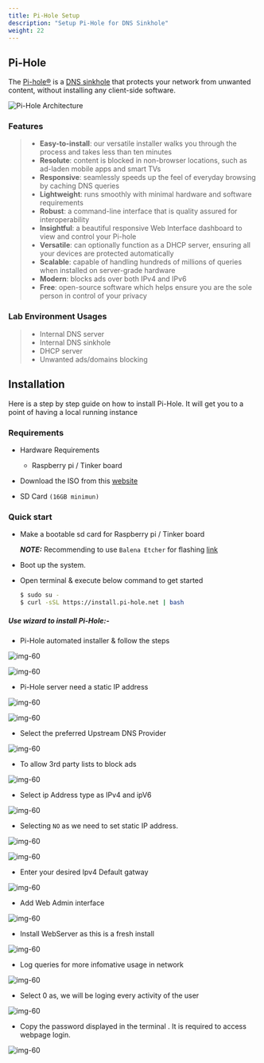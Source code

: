 ```yaml
---
title: Pi-Hole Setup
description: "Setup Pi-Hole for DNS Sinkhole"
weight: 22
---
```


## Pi-Hole

The [Pi-hole®][] is a [DNS sinkhole][] that protects your network from
unwanted content, without installing any client-side software.

![Pi-Hole Architecture][architecture]


### Features

> -   **Easy-to-install**: our versatile installer walks you through the
>     process and takes less than ten minutes
> -   **Resolute**: content is blocked in non-browser locations, such as
>     ad-laden mobile apps and smart TVs
> -   **Responsive**: seamlessly speeds up the feel of everyday browsing
>     by caching DNS queries
> -   **Lightweight**: runs smoothly with minimal hardware and software
>     requirements
> -   **Robust**: a command-line interface that is quality assured for
>     interoperability
> -   **Insightful**: a beautiful responsive Web Interface dashboard to
>     view and control your Pi-hole
> -   **Versatile**: can optionally function as a DHCP server, ensuring
>     all your devices are protected automatically
> -   **Scalable**: capable of handling hundreds of millions of queries
>     when installed on server-grade hardware
> -   **Modern**: blocks ads over both IPv4 and IPv6
> -   **Free**: open-source software which helps ensure you are the sole
>     person in control of your privacy

### Lab Environment Usages

> - Internal DNS server
> - Internal DNS sinkhole
> - DHCP server
> - Unwanted ads/domains blocking


## Installation

Here is a step by step guide on how to install Pi-Hole. It will get you
to a point of having a local running instance

### Requirements


- Hardware Requirements
  - Raspberry pi / Tinker board

- Download the ISO from this [website][]
- SD Card `(16GB minimun)`


### Quick start


-   Make a bootable sd card for Raspberry pi / Tinker board

    **_NOTE:_**  Recommending to use `Balena Etcher` for flashing [link][]

- Boot up the system. 
- Open terminal & execute below command to get started

  ``` bash
  $ sudo su -
  $ curl -sSL https://install.pi-hole.net | bash
  ```

##### Use wizard to install Pi-Hole:-

-   Pi-Hole automated installer & follow the steps

  ![img-60][0]
    
  ![img-60][1]

-   Pi-Hole server need a static IP address

  ![img-60][2]
    
  ![img-60][3]

-   Select the preferred Upstream DNS Provider

  ![img-60][4]

-   To allow 3rd party lists to block ads

  ![img-60][5]

-   Select ip Address type as IPv4 and ipV6

  ![img-60][6]

-   Selecting `NO` as we need to set static IP address.

  ![img-60][7]
     
  ![img-60][8]

-   Enter your desired Ipv4 Default gatway

  ![img-60][9]

-   Add Web Admin interface

  ![img-60][10]

-   Install WebServer as this is a fresh install

  ![img-60][11]

-   Log queries for more infomative usage in network

  ![img-60][12]

-   Select 0 as, we will be loging every activity of the user

  ![img-60][13]

-   Copy the password displayed in the terminal . It is required to access webpage login.

  ![img-60][14]

[website]: https://dlcdnets.asus.com/pub/ASUS/mb/Embedded_IPC/TinkerBoard_S/Tinker_Board-Debian-Stretch-V2.1.11-20200310.zip
[link]: https://www.balena.io/etcher/
[architecture]: ../images/pihole/piholeArchitecture.png
[0]: ../images/pihole/pihole1.png
[1]: ../images/pihole/pihole2.png
[2]: ../images/pihole/pihole3.png
[3]: ../images/pihole/pihole4.png
[4]: ../images/pihole/pihole5.png
[5]: ../images/pihole/pihole6.png
[6]: ../images/pihole/pihole7.png
[7]: ../images/pihole/pihole8.png
[8]: ../images/pihole/pihole10.png
[9]: ../images/pihole/pihole9.png
[10]: ../images/pihole/pihole11.png
[11]: ../images/pihole/pihole12.png
[12]: ../images/pihole/pihole13.png
[13]: ../images/pihole/pihole14.png
[14]: ../images/pihole/pihole16.png
[Pi-hole®]: https://pi-hole.net/
[DNS sinkhole]: https://en.wikipedia.org/wiki/DNS_Sinkhole
